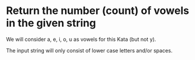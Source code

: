 # Return the number (count) of vowels in the given string

We will consider a, e, i, o, u as vowels for this Kata (but not y).

The input string will only consist of lower case letters and/or spaces.
